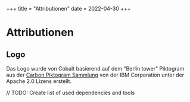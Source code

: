 +++
title = "Attributionen"
date = 2022-04-30
+++

# Attributionen

## Logo

Das Logo wurde von Cobalt basierend auf dem "Berlin tower" Piktogram aus der [Carbon Piktogram Sammlung](https://carbondesignsystem.com/guidelines/pictograms/library/) von der IBM Corporation unter der Apache 2.0 Lizens erstellt.

// TODO: Create list of used dependencies and tools
